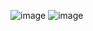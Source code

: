 ![image](https://user-images.githubusercontent.com/57089319/202989692-6bef5695-4c39-401e-96d1-d06f23d41ff4.png)
![image](https://user-images.githubusercontent.com/57089319/202989730-623573a1-37a3-4858-ba49-af654483dedd.png)
